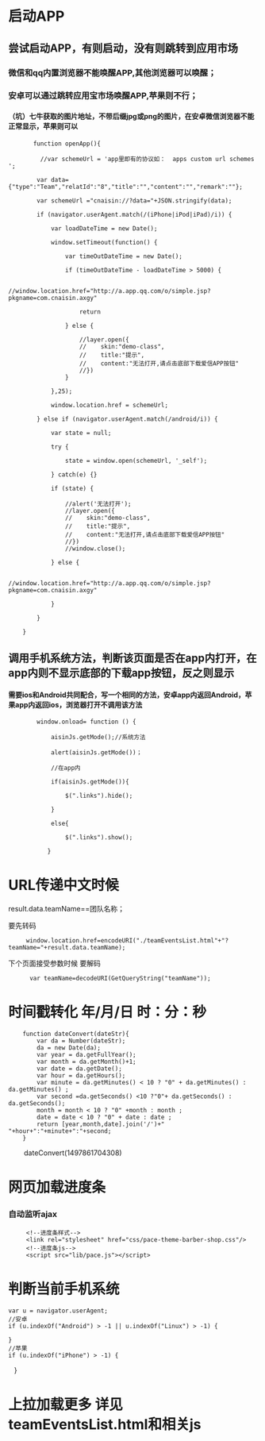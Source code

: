 # 启动APP
## 尝试启动APP，有则启动，没有则跳转到应用市场
### 微信和qq内置浏览器不能唤醒APP,其他浏览器可以唤醒；
### 安卓可以通过跳转应用宝市场唤醒APP,苹果则不行；
#### （坑）七牛获取的图片地址，不带后缀jpg或png的图片，在安卓微信浏览器不能正常显示，苹果则可以

           function openApp(){
           
             //var schemeUrl = 'app里即有的协议如：  apps custom url schemes ';
             
            var data={"type":"Team","relatId":"8","title":"","content":"","remark":""};
            
            var schemeUrl ="cnaisin://?data="+JSON.stringify(data);
            
            if (navigator.userAgent.match(/(iPhone|iPod|iPad)/i)) {
            
                var loadDateTime = new Date();
                
                window.setTimeout(function() {
                
                    var timeOutDateTime = new Date();
                    
                    if (timeOutDateTime - loadDateTime > 5000) {
                    
                        //window.location.href="http://a.app.qq.com/o/simple.jsp?pkgname=com.cnaisin.axgy"
                        
                        return
                        
                    } else {
                    
                        //layer.open({
                        //    skin:"demo-class",
                        //    title:"提示",
                        //    content:"无法打开,请点击底部下载爱信APP按钮"
                        //})
                    }
                    
                },25);
                
                window.location.href = schemeUrl;
                
            } else if (navigator.userAgent.match(/android/i)) {
            
                var state = null;
                
                try {
                
                    state = window.open(schemeUrl, '_self');
                    
                } catch(e) {}
                
                if (state) {
                
                    //alert('无法打开');
                    //layer.open({
                    //    skin:"demo-class",
                    //    title:"提示",
                    //    content:"无法打开,请点击底部下载爱信APP按钮"
                    //})
                    //window.close();
                    
                } else {
                
                    //window.location.href="http://a.app.qq.com/o/simple.jsp?pkgname=com.cnaisin.axgy"
                    
                }
                
            }
            
        }
        
## 调用手机系统方法，判断该页面是否在app内打开，在app内则不显示底部的下载app按钮，反之则显示
#### 需要ios和Android共同配合，写一个相同的方法，安卓app内返回Android，苹果app内返回ios，浏览器打开不调用该方法

            window.onload= function () {
            
                aisinJs.getMode();//系统方法
                
                alert(aisinJs.getMode())；
                
                //在app内
                
                if(aisinJs.getMode()){
                
                    $(".links").hide();
                    
                }
                
                else{
                
                    $(".links").show();
                    
               }

      
# URL传递中文时候
   result.data.teamName==团队名称；
   
   要先转码
   
         window.location.href=encodeURI("./teamEventsList.html"+"?teamName="+result.data.teamName);
          
   下个页面接受参数时候 要解码
          
          var teamName=decodeURI(GetQueryString("teamName"));
      
# 时间戳转化  年/月/日 时：分：秒
        function dateConvert(dateStr){
            var da = Number(dateStr);
            da = new Date(da);
            var year = da.getFullYear();
            var month = da.getMonth()+1;
            var date = da.getDate();
            var hour = da.getHours();
            var minute = da.getMinutes() < 10 ? "0" + da.getMinutes() : da.getMinutes() ;
            var second =da.getSeconds() <10 ?"0"+ da.getSeconds() : da.getSeconds();
            month = month < 10 ? "0" +month : month ;
            date = date < 10 ? "0" + date : date ;
            return [year,month,date].join('/')+" "+hour+":"+minute+":"+second;
        }
         dateConvert(1497861704308)
         
# 网页加载进度条
### 自动监听ajax
         <!--进度条样式-->
         <link rel="stylesheet" href="css/pace-theme-barber-shop.css"/>
         <!--进度条js-->
         <script src="lib/pace.js"></script>

# 判断当前手机系统
    var u = navigator.userAgent;
    //安卓
    if (u.indexOf("Android") > -1 || u.indexOf("Linux") > -1) {
       
    }
    //苹果
    if (u.indexOf("iPhone") > -1) {
       
    }
# 上拉加载更多 详见 teamEventsList.html和相关js
